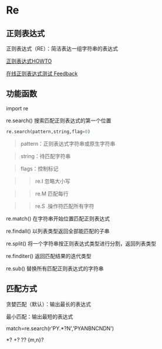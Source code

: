 Re
===
正则表达式
---
正则表达式（RE）：简洁表达一组字符串的表达式

[正则表达式HOWTO](https://docs.python.org/zh-cn/3/howto/regex.html#regex-howto)

[在线正则表达式测试 Feedback](https://tool.oschina.net/regex/)

功能函数
---
import re

re.search()   搜索匹配正则表达式的第一个位置
```python
re.search(pattern,string,flag=0)
```
>pattern：正则表达式字符串或原生字符串

>string：待匹配字符串

>flags：控制标记

>>re.I   忽略大小写

>>re.M   匹配每行

>>re.S   .操作符匹配所有字符

re.match()    在字符串开始位置匹配正则表达式

re.findall()    以列表类型返回全部能匹配的子串

re.split()    将一个字符串按正则表达式类型进行分割，返回列表类型

re.finditer()   返回匹配结果的迭代类型

re.sub()    替换所有匹配正则表达式的字符串

匹配方式
---
贪婪匹配（默认）：输出最长的表达式

最小匹配：输出最短的表达式

match=re.search(r'PY.*?N','PYANBNCNDN')

*?  +?  ??  {m,n}?
